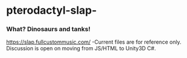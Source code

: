 # pterodactyl-slap-
### What? Dinosaurs and tanks!
https://slap.fullcustommusic.com/
-Current files are for reference only. Discussion is open on moving from JS/HTML to Unity3D C#. 
